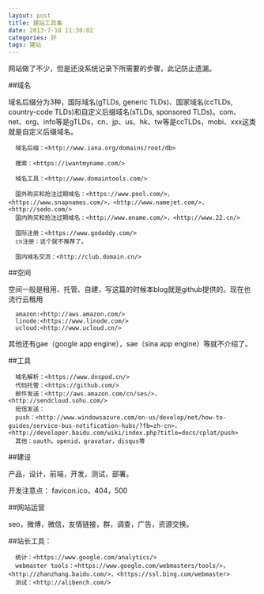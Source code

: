 ```yaml
---
layout: post
title: 建站工具集
date: 2013-7-18 11:30:02
categories: 好
tags: 建站
---
```


网站做了不少，但是还没系统记录下所需要的步骤，此记防止遗漏。

##域名

域名后缀分为3种，国际域名(gTLDs, generic TLDs)、国家域名(ccTLDs, country-code TLDs)和自定义后缀域名(sTLDs, sponsored TLDs)。com、net、org、info等是gTLDs，cn、jp、us、hk、tw等是ccTLDs，mobi、xxx这类就是自定义后缀域名。

      域名后缀：<http://www.iana.org/domains/root/db>

      搜索：<https://iwantmyname.com/>

      域名工具：<http://www.domaintools.com/>

      国外购买和抢注过期域名：<https://www.pool.com/>，<https://www.snapnames.com/>，<http://www.namejet.com/>，<http://sedo.com/>
      国内购买和抢注过期域名：<http://www.ename.com/>，<http://www.22.cn/>

      国际注册：<https://www.godaddy.com/>
      cn注册：这个就不推荐了。

      国内域名交流：<http://club.domain.cn/>

##空间

空间一般是租用、托管、自建，写这篇的时候本blog就是github提供的。现在也流行云租用

      amazon:<http://aws.amazon.com/>
      linode:<https://www.linode.com/>
      ucloud:<http://www.ucloud.cn/>

其他还有gae（google app engine），sae（sina app engine）等就不介绍了。

##工具

      域名解析：<https://www.dnspod.cn/>
      代码托管：<https://github.com/>
      邮件发送：<http://aws.amazon.com/cn/ses/>，<http://sendcloud.sohu.com/>
      短信发送：
      push：<http://www.windowsazure.com/en-us/develop/net/how-to-guides/service-bus-notification-hubs/?fb=zh-cn>，<http://developer.baidu.com/wiki/index.php?title=docs/cplat/push>
      其他：oauth，openid，gravatar，disqus等

##建设

产品，设计，前端，开发，测试，部署。

开发注意点：
      favicon.ico，404，500

##网站运营

seo，微博，微信，友情链接，群，调查，广告，资源交换。

##站长工具：

      统计：<https://www.google.com/analytics/>
      webmaster tools：<https://www.google.com/webmasters/tools/>，<http://zhanzhang.baidu.com/>，<https://ssl.bing.com/webmaster>
      测试：<http://alibench.com/>
